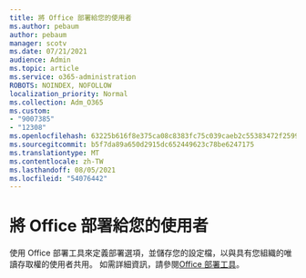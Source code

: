 ```yaml
---
title: 將 Office 部署給您的使用者
ms.author: pebaum
author: pebaum
manager: scotv
ms.date: 07/21/2021
audience: Admin
ms.topic: article
ms.service: o365-administration
ROBOTS: NOINDEX, NOFOLLOW
localization_priority: Normal
ms.collection: Adm_O365
ms.custom:
- "9007385"
- "12308"
ms.openlocfilehash: 63225b616f8e375ca08c8383fc75c039caeb2c55383472f259963f91f9944c55
ms.sourcegitcommit: b5f7da89a650d2915dc652449623c78be6247175
ms.translationtype: MT
ms.contentlocale: zh-TW
ms.lasthandoff: 08/05/2021
ms.locfileid: "54076442"
---
```

# <a name="deploy-office-to-your-users"></a>將 Office 部署給您的使用者

使用 Office 部署工具來定義部署選項，並儲存您的設定檔，以與具有您組織的唯讀存取權的使用者共用。 如需詳細資訊，請參閱[Office 部署工具](https://admin.microsoft.com/AdminPortal/Home#/modernonboarding/cdnwizard)。